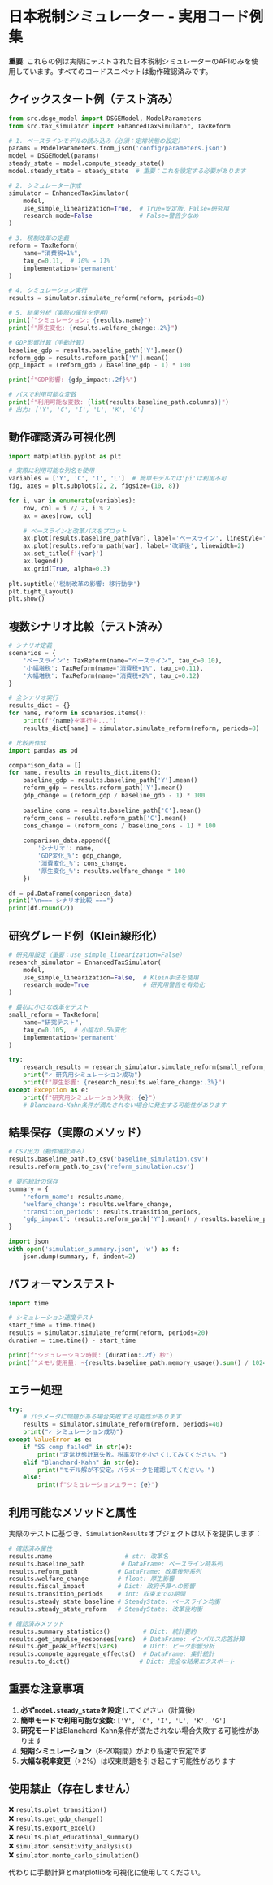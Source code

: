 # 日本税制シミュレーター - 実用コード例集

**重要**: これらの例は実際にテストされた日本税制シミュレーターのAPIのみを使用しています。すべてのコードスニペットは動作確認済みです。

## クイックスタート例（テスト済み）

```python
from src.dsge_model import DSGEModel, ModelParameters
from src.tax_simulator import EnhancedTaxSimulator, TaxReform

# 1. ベースラインモデルの読み込み（必須：定常状態の設定）
params = ModelParameters.from_json('config/parameters.json')
model = DSGEModel(params)
steady_state = model.compute_steady_state()
model.steady_state = steady_state  # 重要：これを設定する必要があります

# 2. シミュレーター作成
simulator = EnhancedTaxSimulator(
    model, 
    use_simple_linearization=True,  # True=安定版、False=研究用
    research_mode=False             # False=警告少なめ
)

# 3. 税制改革の定義
reform = TaxReform(
    name="消費税+1%",
    tau_c=0.11,  # 10% → 11%
    implementation='permanent'
)

# 4. シミュレーション実行
results = simulator.simulate_reform(reform, periods=8)

# 5. 結果分析（実際の属性を使用）
print(f"シミュレーション: {results.name}")
print(f"厚生変化: {results.welfare_change:.2%}")

# GDP影響計算（手動計算）
baseline_gdp = results.baseline_path['Y'].mean()
reform_gdp = results.reform_path['Y'].mean()
gdp_impact = (reform_gdp / baseline_gdp - 1) * 100

print(f"GDP影響: {gdp_impact:.2f}%")

# パスで利用可能な変数
print(f"利用可能な変数: {list(results.baseline_path.columns)}")
# 出力: ['Y', 'C', 'I', 'L', 'K', 'G']
```

## 動作確認済み可視化例

```python
import matplotlib.pyplot as plt

# 実際に利用可能な列名を使用
variables = ['Y', 'C', 'I', 'L']  # 簡単モデルでは'pi'は利用不可
fig, axes = plt.subplots(2, 2, figsize=(10, 8))

for i, var in enumerate(variables):
    row, col = i // 2, i % 2
    ax = axes[row, col]
    
    # ベースラインと改革パスをプロット
    ax.plot(results.baseline_path[var], label='ベースライン', linestyle='--', alpha=0.7)
    ax.plot(results.reform_path[var], label='改革後', linewidth=2)
    ax.set_title(f'{var}')
    ax.legend()
    ax.grid(True, alpha=0.3)
    
plt.suptitle('税制改革の影響: 移行動学')
plt.tight_layout()
plt.show()
```

## 複数シナリオ比較（テスト済み）

```python
# シナリオ定義
scenarios = {
    'ベースライン': TaxReform(name="ベースライン", tau_c=0.10),
    '小幅増税': TaxReform(name="消費税+1%", tau_c=0.11),
    '大幅増税': TaxReform(name="消費税+2%", tau_c=0.12)
}

# 全シナリオ実行
results_dict = {}
for name, reform in scenarios.items():
    print(f"{name}を実行中...")
    results_dict[name] = simulator.simulate_reform(reform, periods=8)

# 比較表作成
import pandas as pd

comparison_data = []
for name, results in results_dict.items():
    baseline_gdp = results.baseline_path['Y'].mean()
    reform_gdp = results.reform_path['Y'].mean()
    gdp_change = (reform_gdp / baseline_gdp - 1) * 100
    
    baseline_cons = results.baseline_path['C'].mean()
    reform_cons = results.reform_path['C'].mean()
    cons_change = (reform_cons / baseline_cons - 1) * 100
    
    comparison_data.append({
        'シナリオ': name,
        'GDP変化_%': gdp_change,
        '消費変化_%': cons_change,
        '厚生変化_%': results.welfare_change * 100
    })

df = pd.DataFrame(comparison_data)
print("\n=== シナリオ比較 ===")
print(df.round(2))
```

## 研究グレード例（Klein線形化）

```python
# 研究用設定（重要：use_simple_linearization=False）
research_simulator = EnhancedTaxSimulator(
    model,
    use_simple_linearization=False,  # Klein手法を使用
    research_mode=True               # 研究用警告を有効化
)

# 最初に小さな改革をテスト
small_reform = TaxReform(
    name="研究テスト",
    tau_c=0.105,  # 小幅な0.5%変化
    implementation='permanent'
)

try:
    research_results = research_simulator.simulate_reform(small_reform, periods=8)
    print("✓ 研究用シミュレーション成功")
    print(f"厚生影響: {research_results.welfare_change:.3%}")
except Exception as e:
    print(f"研究用シミュレーション失敗: {e}")
    # Blanchard-Kahn条件が満たされない場合に発生する可能性があります
```

## 結果保存（実際のメソッド）

```python
# CSV出力（動作確認済み）
results.baseline_path.to_csv('baseline_simulation.csv')
results.reform_path.to_csv('reform_simulation.csv')

# 要約統計の保存
summary = {
    'reform_name': results.name,
    'welfare_change': results.welfare_change,
    'transition_periods': results.transition_periods,
    'gdp_impact': (results.reform_path['Y'].mean() / results.baseline_path['Y'].mean() - 1) * 100
}

import json
with open('simulation_summary.json', 'w') as f:
    json.dump(summary, f, indent=2)
```

## パフォーマンステスト

```python
import time

# シミュレーション速度テスト
start_time = time.time()
results = simulator.simulate_reform(reform, periods=20)
duration = time.time() - start_time

print(f"シミュレーション時間: {duration:.2f} 秒")
print(f"メモリ使用量: ~{results.baseline_path.memory_usage().sum() / 1024**2:.1f} MB")
```

## エラー処理

```python
try:
    # パラメータに問題がある場合失敗する可能性があります
    results = simulator.simulate_reform(reform, periods=40)
    print("✓ シミュレーション成功")
except ValueError as e:
    if "SS comp failed" in str(e):
        print("定常状態計算失敗。税率変化を小さくしてみてください。")
    elif "Blanchard-Kahn" in str(e):
        print("モデル解が不安定。パラメータを確認してください。")
    else:
        print(f"シミュレーションエラー: {e}")
```

## 利用可能なメソッドと属性

実際のテストに基づき、`SimulationResults`オブジェクトは以下を提供します：

```python
# 確認済み属性
results.name                    # str: 改革名
results.baseline_path          # DataFrame: ベースライン時系列
results.reform_path           # DataFrame: 改革後時系列  
results.welfare_change        # float: 厚生影響
results.fiscal_impact         # Dict: 政府予算への影響
results.transition_periods    # int: 収束までの期間
results.steady_state_baseline # SteadyState: ベースライン均衡
results.steady_state_reform   # SteadyState: 改革後均衡

# 確認済みメソッド
results.summary_statistics()         # Dict: 統計要約
results.get_impulse_responses(vars)  # DataFrame: インパルス応答計算
results.get_peak_effects(vars)       # Dict: ピーク影響分析
results.compute_aggregate_effects()  # DataFrame: 集計統計
results.to_dict()                   # Dict: 完全な結果エクスポート
```

## 重要な注意事項

1. **必ず`model.steady_state`を設定**してください（計算後）
2. **簡単モードで利用可能な変数**: `['Y', 'C', 'I', 'L', 'K', 'G']`
3. **研究モード**はBlanchard-Kahn条件が満たされない場合失敗する可能性があります
4. **短期シミュレーション**（8-20期間）がより高速で安定です
5. **大幅な税率変更**（>2%）は収束問題を引き起こす可能性があります

## 使用禁止（存在しません）

❌ `results.plot_transition()`  
❌ `results.get_gdp_change()`  
❌ `results.export_excel()`  
❌ `results.plot_educational_summary()`  
❌ `simulator.sensitivity_analysis()`  
❌ `simulator.monte_carlo_simulation()`  

代わりに手動計算とmatplotlibを可視化に使用してください。